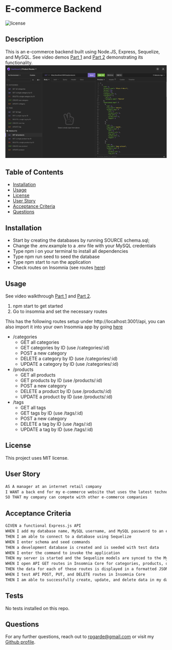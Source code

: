 # E-commerce Backend
![license](https://img.shields.io/github/license/rpgarde/ecommerce-backend)

## Description
This is an e-commerce backend built using Node.JS, Express, Sequelize, and MySQL. See video demos [Part 1](https://drive.google.com/file/d/105RC-QKnBRJPX7hHHUXAoGoJXBkZrjWy/view) and [Part 2](https://drive.google.com/file/d/1IEMlkfmRPaQir67V2wuAtZAojPsCMwmT/view) demonstrating its functionality.
![Screenshot](./assets/screenshot.png)

## Table of Contents 
* [Installation](#installation)
* [Usage](#usage)
* [License](#license)
* [User Story](#user-story)
* [Acceptance Criteria](#acceptance-criteria)
* [Questions](#questions)

## Installation
* Start by creating the databases by running SOURCE schema.sql;
* Change the .env.example to a .env file with your MySQL credentials
* Type npm i on your terminal to install all dependencies
* Type npm run seed to seed the database
* Type npm start to run the application
* Check routes on Insomnia (see routes [here](./assets/ecommerce-insomnia.json))

## Usage
See video walkthrough [Part 1](https://drive.google.com/file/d/105RC-QKnBRJPX7hHHUXAoGoJXBkZrjWy/view) and [Part 2](https://drive.google.com/file/d/1IEMlkfmRPaQir67V2wuAtZAojPsCMwmT/view).
1. npm start to get started
2. Go to insomnia and set the necessary routes

This has the following routes setup under http://localhost:3001/api, you can also import it into your own Insomnia app by going [here](./assets/ecommerce-insomnia.json)
* /categories
    * GET all categories
    * GET categories by ID (use /categories/:id)
    * POST a new category
    * DELETE a category by ID (use /categories/:id)
    * UPDATE a category by ID (use /categories/:id)
* /products
    * GET all products
    * GET products by ID (use /products/:id)
    * POST a new category
    * DELETE a product by ID (use /products/:id)
    * UPDATE a product by ID (use /products/:id)
* /tags
    * GET all tags
    * GET tags by ID (use /tags/:id)
    * POST a new category
    * DELETE a tag by ID (use /tags/:id)
    * UPDATE a tag by ID (use /tags/:id)

## License
This project uses MIT license.

## User Story

```md
AS A manager at an internet retail company
I WANT a back end for my e-commerce website that uses the latest technologies
SO THAT my company can compete with other e-commerce companies
```

## Acceptance Criteria

```md
GIVEN a functional Express.js API
WHEN I add my database name, MySQL username, and MySQL password to an environment variable file
THEN I am able to connect to a database using Sequelize
WHEN I enter schema and seed commands
THEN a development database is created and is seeded with test data
WHEN I enter the command to invoke the application
THEN my server is started and the Sequelize models are synced to the MySQL database
WHEN I open API GET routes in Insomnia Core for categories, products, or tags
THEN the data for each of these routes is displayed in a formatted JSON
WHEN I test API POST, PUT, and DELETE routes in Insomnia Core
THEN I am able to successfully create, update, and delete data in my database
```

## Tests
No tests installed on this repo. 

## Questions
For any further questions, reach out to rpgarde@gmail.com or visit my [Github profile](https://github.com/rpgarde).